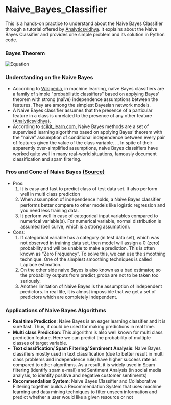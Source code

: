 # Naive_Bayes_Classifier

This is a hands-on practice to understand about the Naive Bayes Classifier through a tutorial offered by [Analyticsvidhya](https://www.analyticsvidhya.com/blog/2017/09/naive-bayes-explained/?). It explains about the Naive Bayes Classifier and provides one simple problem and its solution in Python code.

### Bayes Theorem
![Equation](https://www.analyticsvidhya.com/wp-content/uploads/2015/09/Bayes_rule-300x172.png)

### Understanding on the Naive Bayes

* According to [Wikipedia](https://en.wikipedia.org/wiki/Naive_Bayes_classifier), in machine learning, naïve Bayes classifiers are a family of simple "probabilistic classifiers" based on applying Bayes' theorem with strong (naïve) independence assumptions between the features. They are among the simplest Bayesian network models.
* A Naive Bayes classifier assumes that the presence of a particular feature in a class is unrelated to the presence of any other feature [(Analyticsvidhya)](https://www.analyticsvidhya.com/blog/2017/09/naive-bayes-explained/?).
* According to [scikit_learn.com](https://scikit-learn.org/stable/modules/naive_bayes.html), Naive Bayes methods are a set of supervised learning algorithms based on applying Bayes’ theorem with the “naive” assumption of conditional independence between every pair of features given the value of the class variable. ... In spite of their apparently over-simplified assumptions, naive Bayes classifiers have worked quite well in many real-world situations, famously document classification and spam filtering.

### Pros and Conc of Naive Bayes [(Source)](https://www.analyticsvidhya.com/blog/2017/09/naive-bayes-explained/?)
* Pros:
  1. It is easy and fast to predict class of test data set. It also perform well in multi class prediction
  2. When assumption of independence holds, a Naive Bayes classifier performs better compare to other models like logistic regression and you need less training data.
  3. It perform well in case of categorical input variables compared to numerical variable(s). For numerical variable, normal distribution is assumed (bell curve, which is a strong assumption).
* Cons:
  1. If categorical variable has a category (in test data set), which was not observed in training data set, then model will assign a 0 (zero) probability and will be unable to make a prediction. This is often known as “Zero Frequency”. To solve this, we can use the smoothing technique. One of the simplest smoothing techniques is called Laplace estimation.
  2. On the other side naive Bayes is also known as a bad estimator, so the probability outputs from predict_proba are not to be taken too seriously.
  3. Another limitation of Naive Bayes is the assumption of independent predictors. In real life, it is almost impossible that we get a set of predictors which are completely independent.
  
### Applications of Naive Bayes Algorithms
* **Real time Prediction**: Naive Bayes is an eager learning classifier and it is sure fast. Thus, it could be used for making predictions in real time.
* **Multi class Prediction**: This algorithm is also well known for multi class prediction feature. Here we can predict the probability of multiple classes of target variable.
* **Text classification/ Spam Filtering/ Sentiment Analysis**: Naive Bayes classifiers mostly used in text classification (due to better result in multi class problems and independence rule) have higher success rate as compared to other algorithms. As a result, it is widely used in Spam filtering (identify spam e-mail) and Sentiment Analysis (in social media analysis, to identify positive and negative customer sentiments)
* **Recommendation System**: Naive Bayes Classifier and Collaborative Filtering together builds a Recommendation System that uses machine learning and data mining techniques to filter unseen information and predict whether a user would like a given resource or not
